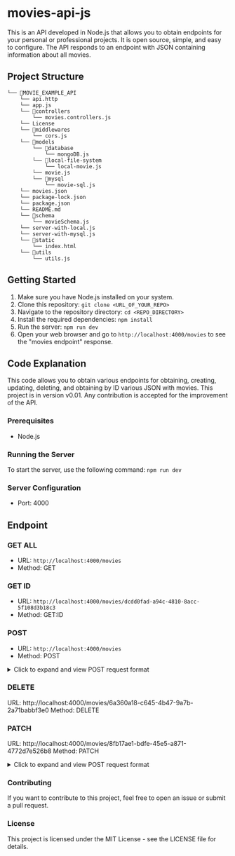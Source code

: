 # movies-api-js

This is an API developed in Node.js that allows you to obtain endpoints for your personal or professional projects. It is open source, simple, and easy to configure. The API responds to an endpoint with JSON containing information about all movies.

## Project Structure

```
└── 📁MOVIE_EXAMPLE_API
    └── api.http
    └── app.js
    └── 📁controllers
        └── movies.controllers.js
    └── License
    └── 📁middlewares
        └── cors.js
    └── 📁models
        └── 📁database
            └── mongoDB.js
        └── 📁local-file-system
            └── local-movie.js
        └── movie.js
        └── 📁mysql
            └── movie-sql.js
    └── movies.json
    └── package-lock.json
    └── package.json
    └── README.md
    └── 📁schema
        └── movieSchema.js
    └── server-with-local.js
    └── server-with-mysql.js
    └── 📁static
        └── index.html
    └── 📁utils
        └── utils.js
```

## Getting Started

1. Make sure you have Node.js installed on your system.
2. Clone this repository: `git clone <URL_OF_YOUR_REPO>`
3. Navigate to the repository directory: `cd <REPO_DIRECTORY>`
4. Install the required dependencies: `npm install`
5. Run the server: `npm run dev`
6. Open your web browser and go to `http://localhost:4000/movies` to see the "movies endpoint" response.

## Code Explanation

This code allows you to obtain various endpoints for obtaining, creating, updating, deleting, and obtaining by ID various JSON with movies. This project is in version v0.01. Any contribution is accepted for the improvement of the API.

### Prerequisites

- Node.js

### Running the Server

To start the server, use the following command: `npm run dev`

### Server Configuration

- Port: 4000

## Endpoint

### GET ALL

- URL: `http://localhost:4000/movies`
- Method: GET

### GET ID

- URL: `http://localhost:4000/movies/dcdd0fad-a94c-4810-8acc-5f108d3b18c3`
- Method: GET:ID

### POST

- URL: `http://localhost:4000/movies`
- Method: POST

<details>
  <summary>Click to expand and view POST request format</summary>

```json
{
  "title": "The Little",
  "year": 2009,
  "director": "Blanck Jons",
  "duration": 120,
  "poster": "https://www.google.com/imgres?imgurl=https%3A%2F%2Fi.ytimg.com%2Fvi%2FEtoe9LMG7mc%2Foar2.jpg%3Fsqp%3D-oaymwEYCJUDENAFSFqQAgHyq4qpAwcIARUAAIhC%26rs%3DAOn4CLCvoDGO_VENt_nxY6Rp-G3N-NvFVg&tbnid=kFfvDjbsZ_0vSM&vet=12ahUKEwj5-NHZke2CAxVSGmIAHRgaBhQQMygCegQIARBU..i&imgrefurl=https%3A%2F%2Fwww.youtube.com%2Fc%2Fmidulive%2Fshorts&docid=lK_7Ak_GDk8vJM&w=405&h=720&q=foto%20midulive&ved=2ahUKEwj5-NHZke2CAxVSGmIAHRgaBhQQMygCegQIARBU",
  "genre": ["Drama"]
}
```

</details>

### DELETE

URL: http://localhost:4000/movies/6a360a18-c645-4b47-9a7b-2a71babbf3e0
Method: DELETE

### PATCH

URL: http://localhost:4000/movies/8fb17ae1-bdfe-45e5-a871-4772d7e526b8
Method: PATCH

<details>
  <summary>Click to expand and view POST request format</summary>

```json
{
  "year": 2020,
  "title": "The Confession",
  "director": "Francisco Cosco"
}
```

</details>

### Contributing

If you want to contribute to this project, feel free to open an issue or submit a pull request.

### License

This project is licensed under the MIT License - see the LICENSE file for details.
